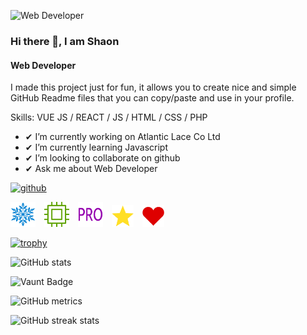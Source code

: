 ![Web Developer](https://scontent.fdac151-1.fna.fbcdn.net/v/t1.6435-9/53801469_371034557079153_1074796646493061120_n.png?_nc_cat=109&ccb=1-7&_nc_sid=5f2048&_nc_ohc=ORvFYspy6xkQ7kNvgFb4Kuw&_nc_ht=scontent.fdac151-1.fna&oh=00_AYCIhe9OYmvND711M7o4ncbPwNshan0QNiU9jX1TqoSmTg&oe=6694CE87)
### Hi there 👋, I am Shaon
#### Web Developer


I made this project just for fun, it allows you to create nice and simple GitHub Readme files that you can copy/paste and use in your profile.

Skills: VUE JS / REACT / JS / HTML / CSS / PHP

- ✔ I’m currently working on Atlantic Lace Co Ltd 
- ✔ I’m currently learning Javascript 
- ✔ I’m looking to collaborate on github 
- ✔ Ask me about Web Developer 


[<img src='https://cdn.jsdelivr.net/npm/simple-icons@3.0.1/icons/github.svg' alt='github' height='40'>](https://github.com/https://github.com/atlantic6/atlantic6)  

<a href='https://archiveprogram.github.com/'><img src='https://raw.githubusercontent.com/acervenky/animated-github-badges/master/assets/acbadge.gif' width='40' height='40'></a> <a href='https://docs.github.com/en/developers'><img src='https://raw.githubusercontent.com/acervenky/animated-github-badges/master/assets/devbadge.gif' width='40' height='40'></a> <a href='https://github.com/pricing'><img src='https://raw.githubusercontent.com/acervenky/animated-github-badges/master/assets/pro.gif' width='40' height='40'></a> <a href='https://stars.github.com/'><img src='https://raw.githubusercontent.com/acervenky/animated-github-badges/master/assets/starbadge.gif' width='35' height='35'></a> <a href='https://docs.github.com/en/github/supporting-the-open-source-community-with-github-sponsors'><img src='https://raw.githubusercontent.com/acervenky/animated-github-badges/master/assets/sponsorbadge.gif' width='35' height='35'></a> 

[![trophy](https://github-profile-trophy.vercel.app/?username=https://github.com/atlantic6/atlantic6)](https://github.com/ryo-ma/github-profile-trophy)

![GitHub stats](https://github-readme-stats.vercel.app/api?username=https://github.com/atlantic6/atlantic6&show_icons=true&count_private=true)  

![Vaunt Badge](https://api.vaunt.dev/v1/github/entities/https://github.com/atlantic6/atlantic6/contributions?format=svg&private=true)  

![GitHub metrics](https://metrics.lecoq.io/https://github.com/atlantic6/atlantic6)  

![GitHub streak stats](https://streak-stats.demolab.com/?user=https://github.com/atlantic6/atlantic6)  

